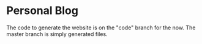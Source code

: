 # Personal Blog

The code to generate the website is on the "code" branch for the now. The master branch is simply generated files.
